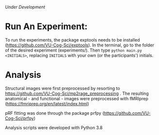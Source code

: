 
*Under Development*

# Run An Experiment:
To run the experiments, the package exptools needs to be installed (https://github.com/VU-Cog-Sci/exptools).
In the terminal, go to the folder of the desired experiment (experiments/<name>). Then type `python main.py <INITIALS>`, replacing `INITIALS` with your own (or the participants') initials.

# Analysis

Structural images were first preprocessed by resorting to https://github.com/VU-Cog-Sci/mp2rage_preprocessing . The resulting anatomical - and functional - images were preprocessed with fMRIprep (https://fmriprep.org/en/latest/index.html)

pRF fitting was done through the package prfpy (https://github.com/VU-Cog-Sci/prfpy) 

Analysis scripts were developed with Python 3.8
